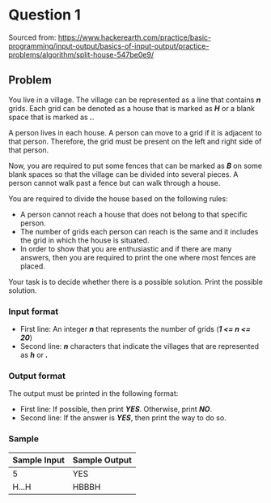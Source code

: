 # Question 1
Sourced from: https://www.hackerearth.com/practice/basic-programming/input-output/basics-of-input-output/practice-problems/algorithm/split-house-547be0e9/

## Problem
You live in a village. The village can be represented as a line that contains ***n*** grids. Each grid can be denoted as a house that is marked as ***H*** or a blank space that is marked as ***.***.

A person lives in each house. A person can move to a grid if it is adjacent to that person. Therefore, the grid must be present on the left and right side of that person.

Now, you are required to put some fences that can be marked as ***B*** on some blank spaces so that the village can be divided into several pieces. A person cannot walk past a fence but can walk through a house. 

You are required to divide the house based on the following rules:

- A person cannot reach a house that does not belong to that specific person.
- The number of grids each person can reach is the same and it includes the grid in which the house is situated.
- In order to show that you are enthusiastic and if there are many answers, then you are required to print the one where most fences are placed.

Your task is to decide whether there is a possible solution. Print the possible solution.

### Input format
- First line: An integer ***n*** that represents the number of grids (***1 <= n <= 20***)
- Second line: ***n*** characters that indicate the villages that are represented as ***h*** or ***.***

### Output format
The output must be printed in the following format:

- First line: If possible, then print ***YES***. Otherwise, print ***NO***.
- Second line: If the answer is ***YES***, then print the way to do so.

### Sample
| Sample Input | Sample Output |
|---|---|
| 5 | YES |
| H...H | HBBBH |
